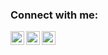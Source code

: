 <!--
**jason-elwood/jason-elwood** is a ✨ _special_ ✨ repository because its `README.md` (this file) appears on your GitHub profile.

Here are some ideas to get you started:

- 🔭 I’m currently working on ...
- 🌱 I’m currently learning ...
- 👯 I’m looking to collaborate on ...
- 🤔 I’m looking for help with ...
- 💬 Ask me about ...
- 📫 How to reach me: ...
- 😄 Pronouns: ...
- ⚡ Fun fact: ...
-->

### Connect with me:

[<img align="left" alt="jasonelwood | LinkedIn" width="22px" src="https://cdn.jsdelivr.net/npm/simple-icons@v3/icons/linkedin.svg" />][linkedin]
[<img align="left" alt="jasonelwood | Instagram" width="22px" src="https://cdn.jsdelivr.net/npm/simple-icons@v3/icons/instagram.svg" />][instagram]
[<img align="left" alt="jasonelwood | Dev" width="22px" src="https://firebasestorage.googleapis.com/v0/b/bibliogs-f1695.appspot.com/o/dev-icon.png?alt=media&token=e4512c35-62dc-46b5-a658-e9af11a29748" />][dev]

[instagram]: https://www.instagram.com/artof.software/
[linkedin]: https://www.linkedin.com/in/jasonelwood/
[dev]: https://dev.to/jasonelwood

